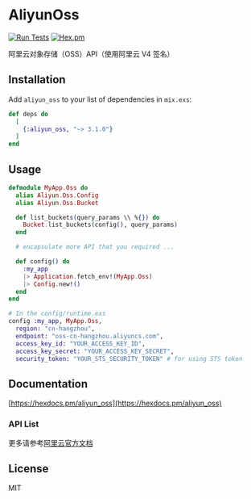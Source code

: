 # AliyunOss

[![Run Tests](https://github.com/ug0/aliyun_oss/actions/workflows/test.yml/badge.svg)](https://github.com/ug0/aliyun_oss/actions/workflows/test.yml)
[![Hex.pm](https://img.shields.io/hexpm/v/aliyun_oss.svg)](https://hex.pm/packages/aliyun_oss)

阿里云对象存储（OSS）API（使用阿里云 V4 签名）

## Installation

Add `aliyun_oss` to your list of dependencies in `mix.exs`:

```elixir
def deps do
  [
    {:aliyun_oss, "~> 3.1.0"}
  ]
end
```

## Usage

```elixir
defmodule MyApp.Oss do
  alias Aliyun.Oss.Config
  alias Aliyun.Oss.Bucket

  def list_buckets(query_params \\ %{}) do
    Bucket.list_buckets(config(), query_params)
  end

  # encapsulate more API that you required ...

  def config() do
    :my_app
    |> Application.fetch_env!(MyApp.Oss)
    |> Config.new!()
  end
end

# In the config/runtime.exs
config :my_app, MyApp.Oss,
  region: "cn-hangzhou",
  endpoint: "oss-cn-hangzhou.aliyuncs.com",
  access_key_id: "YOUR_ACCESS_KEY_ID",
  access_key_secret: "YOUR_ACCESS_KEY_SECRET",
  security_token: "YOUR_STS_SECURITY_TOKEN" # for using STS token
```

## Documentation

[https://hexdocs.pm/aliyun_oss](https://hexdocs.pm/aliyun_oss)

### API List

更多请参考[阿里云官方文档](https://help.aliyun.com/document_detail/31948.html?spm=a2c4g.11186623.6.1037.520869cbKcHFcL)

## License

MIT
